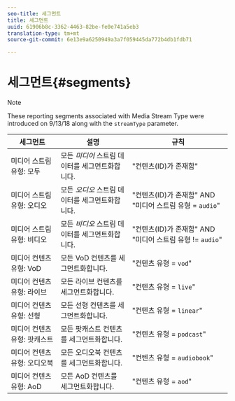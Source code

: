 ```yaml
---
seo-title: 세그먼트
title: 세그먼트
uuid: 61906b8c-3362-4463-82be-fe0e741a5eb3
translation-type: tm+mt
source-git-commit: 6e13e9a6250949a3a7f059445da772b4db1fdb71

---
```



# 세그먼트{#segments}

>[!NOTE]
>
>These reporting segments associated with Media Stream Type were introduced on 9/13/18 along with the `streamType` parameter.

| 세그먼트 | 설명 | 규칙 |
|---|---|---|
| 미디어 스트림 유형: 모두 | 모든 *미디어* 스트림 데이터를 세그먼트화합니다. | "컨텐츠(ID)가 존재함" |
| 미디어 스트림 유형: 오디오 | 모든 *오디오* 스트림 데이터를 세그먼트화합니다. | "컨텐츠(ID)가 존재함" AND "미디어 스트림 유형 = `audio`" |
| 미디어 스트림 유형: 비디오 | 모든 *비디오* 스트림 데이터를 세그먼트화합니다. | "컨텐츠(ID)가 존재함" AND "미디어 스트림 유형 != `audio`" |
| 미디어 컨텐츠 유형: VoD | 모든 VoD 컨텐츠를 세그먼트화합니다. | "컨텐츠 유형 = `vod`" |
| 미디어 컨텐츠 유형: 라이브 | 모든 라이브 컨텐츠를 세그먼트화합니다. | "컨텐츠 유형 = `live`" |
| 미디어 컨텐츠 유형: 선형 | 모든 선형 컨텐츠를 세그먼트화합니다. | "컨텐츠 유형 = `linear`" |
| 미디어 컨텐츠 유형: 팟캐스트 | 모든 팟캐스트 컨텐츠를 세그먼트화합니다. | "컨텐츠 유형 = `podcast`" |
| 미디어 컨텐츠 유형: 오디오북 | 모든 오디오북 컨텐츠를 세그먼트화합니다. | "컨텐츠 유형 = `audiobook`" |
| 미디어 컨텐츠 유형: AoD | 모든 AoD 컨텐츠를 세그먼트화합니다. | "컨텐츠 유형 = `aod`" |

